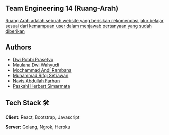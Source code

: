 
## Team Engineering 14 (Ruang-Arah)

[Ruang Arah adalah sebuah website yang berisikan rekomendasi
jalur belajar sesuai dari kemampuan user dalam menjawab pertanyaan
yang sudah diberikan
](https://linktodocumentation)


## Authors

- [Dwi Robbi Prasetyo](https://github.com/nang-dwirobbi)
- [Maulana Dwi Wahyudi](https://github.com/maulanadw)
- [Mochammad Andi Rambana](https://github.com/andirambana)
- [Muhammad Rifqi Setiawan](https://github.com/rifqi142)
- [Navis Abdullah Farhan](https://github.com/N083)
- [Paskahl Herbert Simarmata](https://github.com/PaskahlSimarmata)


## Tech Stack 🛠

**Client:** React, Bootstrap, Javascript

**Server:** Golang, Ngrok, Heroku

